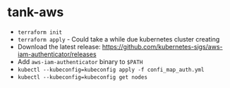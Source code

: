 # tank-aws

* `terraform init`
* `terraform apply` - Could take a while due kubernetes cluster creating
* Download the latest release: https://github.com/kubernetes-sigs/aws-iam-authenticator/releases
* Add `aws-iam-authenticator` binary to `$PATH`
* `kubectl --kubeconfig=kubeconfig apply -f confi_map_auth.yml`
* `kubectl --kubeconfig=kubeconfig get nodes`
